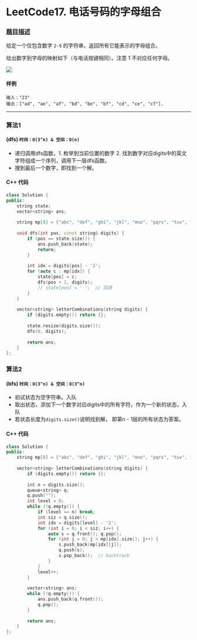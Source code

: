 # LeetCode17. 电话号码的字母组合

### [题目描述](https://leetcode-cn.com/problems/letter-combinations-of-a-phone-number/)

给定一个仅包含数字 `2-9` 的字符串，返回所有它能表示的字母组合。

给出数字到字母的映射如下（与电话按键相同）。注意 1 不对应任何字母。

![](https://assets.leetcode-cn.com/aliyun-lc-upload/original_images/17_telephone_keypad.png)

#### 样例

```
输入："23"
输出：["ad", "ae", "af", "bd", "be", "bf", "cd", "ce", "cf"].
```

----------

### 算法1

#### (dfs)  `时间：O(3^n) & 空间：O(n)`

* 递归调用dfs函数，1. 枚举到当前位置的数字 2. 找到数字对应digits中的英文字符组成一个序列，调用下一层dfs函数。
* 搜到最后一个数字，即找到一个解。


#### C++ 代码

```c++
class Solution {
public:
    string state;
    vector<string> ans;
    
    string mp[8] = {"abc", "def", "ghi", "jkl", "mno", "pqrs", "tuv", "wxyz"};
    
    void dfs(int pos, const string& digits) {
        if (pos == state.size()) {
            ans.push_back(state);
            return;
        }
        
        int idx = digits[pos] - '2';
        for (auto c : mp[idx]) {
            state[pos] = c;
            dfs(pos + 1, digits);
            // state[pos] = ' ';  // 回溯
        }
    }
    
    vector<string> letterCombinations(string digits) {
        if (digits.empty()) return {};
        
        state.resize(digits.size());
        dfs(0, digits);
        
        return ans;
    }
};
```

### 算法2

#### (bfs)  `时间：O(3^n) & 空间：O(3^n)`

* 初试状态为空字符串。入队
* 取出状态，添加下一个数字对应digits中的所有字符，作为一个新的状态，入队
* 若状态长度为`digits.size()`说明找到解， 即第n - 1层的所有状态为答案。


#### C++ 代码

```c++
class Solution {
public:
    string mp[8] = {"abc", "def", "ghi", "jkl", "mno", "pqrs", "tuv", "wxyz"};
    
    vector<string> letterCombinations(string digits) {
        if (digits.empty()) return {};
        
        int n = digits.size();
        queue<string> q;
        q.push("");
        int level = 0;
        while (!q.empty()) {
            if (level == n) break;
            int siz = q.size();
            int idx = digits[level] - '2';
            for (int i = 0; i < siz; i++) {
                auto s = q.front(); q.pop();
                for (int j = 0; j < mp[idx].size(); j++) {
                    s.push_back(mp[idx][j]);
                    q.push(s);
                    s.pop_back();  // backtrack
                }
            }
            level++;
        }
        
        vector<string> ans;
        while (!q.empty()) {
            ans.push_back(q.front());
            q.pop();
        }
        
        return ans;
    }
};
```
